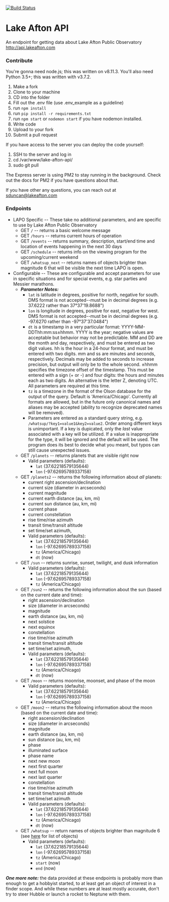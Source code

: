 [![Build Status](https://travis-ci.org/nessalc/lake-afton-api.svg?branch=master)](https://travis-ci.org/nessalc/lake-afton-api)

# Lake Afton API
An endpoint for getting data about Lake Afton Public Observatory
http://api.lakeafton.com

### Contribute

You're gonna need node.js; this was written on v8.11.3. You'll also need Python 3.5+; this was written with v3.7.2.

1. Make a fork
2. Clone to your machine
3. CD into the folder
4. Fill out the .env file (use .env_example as a guideline)
5. run ```npm install```
6. run ```pip install -r requirements.txt```
7. run ```npm start``` or ```nodemon start``` if you have nodemon installed.
8. Write code
9. Upload to your fork
10. Submit a pull request

If you have access to the server you can deploy the code yourself:

1. SSH to the server and log in
2. cd /var/www/lake-afton-api/
3. sudo git pull

The Express server is using PM2 to stay running in the background. Check out the docs for PM2 if you have questions about that.

If you have other any questions, you can reach out at sduncan@lakeafton.com

### Endpoints

* LAPO Specific -- These take no additional parameters, and are specific to use by Lake Afton Public Observatory
    * GET `/` -- returns a basic welcome message
    * GET `/hours` -- returns current hours of operation
    * GET `/events` -- returns summary, description, start/end time and location of events happening in the next 30 days
    * GET `/schedule` -- returns info on the viewing program for the upcoming/current weekend
    * GET `/whatsup_next` -- returns names of objects brighter than magnitude 6 that will be visible the next time LAPO is open.
* Configurable -- These are configurable and accept parameters for use in specific situations and for special events, e.g. star parties and Messier marathons.
    * ***Parameter Notes:***
        * `lat` is latitude in degrees, positive for north, negative for south. DMS format is not accepted--must be in decimal degrees (e.g. 37.6222 rather than 37°37'19.8688")
        * `lon` is longitude in degrees, positive for east, negative for west. DMS format is not accepted--must be in decimal degrees (e.g. -97.6270 rather than -97°37'37.0484")
        * `dt` is a timestamp in a very particular format: YYYY-MM-DDThh:mm:ss±hhmm. YYYY is the year; negative values are acceptable but behavior may not be predictable. MM and DD are the month and day, respectively, and must be entered as two digit values. hh is the hour in a 24-hour format, and must be entered with two digits. mm and ss are minutes and seconds, respectively. Decimals may be added to seconds to increase precision, but output will only be to the whole second. ±hhmm specifies the timezone offset of the timestamp. This must be entered with a sign (+ or -) and four digits: the hours and minutes each as two digits. An alternative is the letter Z, denoting UTC. All parameters are required at this time.
        * `tz` is a timezone in the format of the Olson database for the output of the query. Default is 'America/Chicago'. Currently all formats are allowed, but in the future only canonical names and aliases may be accepted (ability to recognize deprecated names will be removed).
        * Parameters are entered as a standard query string, e.g. `/whatsup/?key1=value1&key2=value2`. Order among different keys is unimportant. If a key is dupicated, only the *last* value associated with a key will be utilized. If a value is inappropriate for the type, it will be ignored and the default will be used. The program does its best to decide what you meant, but typos can still cause unexpected issues.
    * GET `/planets` -- returns planets that are visible right now
        * Valid parameters (defaults):
            * `lat` (37.62218579135644)
            * `lon` (-97.62695789337158)
    * GET `/planets2` -- returns the following information about *all* planets:
        * current right ascension/declination
        * current size (diameter in arcseconds)
        * current magnitude
        * current earth distance (au, km, mi)
        * current sun distance (au, km, mi)
        * current phase
        * current constellation
        * rise time/rise azimuth
        * transit time/transit altitude
        * set time/set azimuth,
        * Valid parameters (defaults):
            * `lat` (37.62218579135644)
            * `lon` (-97.62695789337158)
            * `tz` (America/Chicago)
            * `dt` (now)
    * GET `/sun` -- returns sunrise, sunset, twilight, and dusk information
        * Valid parameters (defaults):
            * `lat` (37.62218579135644)
            * `lon` (-97.62695789337158)
            * `tz` (America/Chicago)
    * GET `/sun2` -- returns the following information about the sun (based on the current date and time):
        * right ascension/declination
        * size (diameter in arcseconds)
        * magnitude
        * earth distance (au, km, mi)
        * next solstice
        * next equinox
        * constellation
        * rise time/rise azimuth
        * transit time/transit altitude
        * set time/set azimuth,
        * Valid parameters (defaults):
            * `lat` (37.62218579135644)
            * `lon` (-97.62695789337158)
            * `tz` (America/Chicago)
            * `dt` (now)
    * GET `/moon` -- returns moonrise, moonset, and phase of the moon
        * Valid parameters (defaults):
            * `lat` (37.62218579135644)
            * `lon` (-97.62695789337158)
            * `tz` (America/Chicago)
    * GET `/moon2` -- returns the following information about the moon (based on the current date and time):
        * right ascension/declination
        * size (diameter in arcseconds)
        * magnitude
        * earth distance (au, km, mi)
        * sun distance (au, km, mi)
        * phase
        * illuminated surface
        * phase name
        * next new moon
        * next first quarter
        * next full moon
        * next last quarter
        * constellation
        * rise time/rise azimuth
        * transit time/transit altitude
        * set time/set azimuth
        * Valid parameters (defaults):
            * `lat` (37.62218579135644)
            * `lon` (-97.62695789337158)
            * `tz` (America/Chicago)
            * `dt` (now)
    * GET `/whatsup` -- return names of objects brighter than magnitude 6 (see [here](objects.md) for list of objects)
        * Valid parameters (defaults):
            * `lat` (37.62218579135644)
            * `lon` (-97.62695789337158)
            * `tz` (America/Chicago)
            * `start` (now)
            * `end` (now)

***One more note:*** the data provided at these endpoints is probably more than enough to get a hobbyist started, to at least get an object of interest in a finder scope. And while these numbers are at least mostly accurate, don't try to steer Hubble or launch a rocket to Neptune with them.
